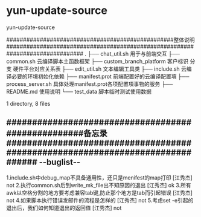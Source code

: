 # yun-update-source
yun-update-source

##################################################整体说明###############################################################################
.
├── chat_util.sh                  			 用于与前端交互
├── common.sh                  			 云编译脚本主函数框架
├── custom_branch_platform                客户标识  分支  硬件平台对应关系表
├── edit_util.sh                                       文本编辑工具类
├── include.sh					 云编译必要的环境初始化依赖
├── manifest.prot                                  前端配置好的云编译配置項
├── process_server.sh                          具体处理manifest.prot各项配置項事物的服务
├── README.md                                   使用说明
└── test_data                                        脚本临时测试使用数据

1 directory, 8 files



###################################################备忘录##############################################################################
--buglist--
-----------------
1.include.sh中debug_map不具备通用性，还只是menifest的map打印						[江秀杰]	not
2.执行common.sh后到write_mk_file出不知原因的退出									[江秀杰]	ok
3.所有awk以空格分割的地方要考虑兼容tab键,防止那个地方是tab而引起错误				        [江秀杰]	not
4.如果脚本执行错误发邮件的流程是怎样的												[江秀杰]	not
5.考虑set -e引起的退出后，我们如何知道退出的返回值									[江秀杰]    not

